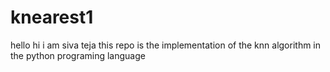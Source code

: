 # knearest1
hello hi i am siva teja this  repo is the implementation of the knn algorithm in the python programing language 

